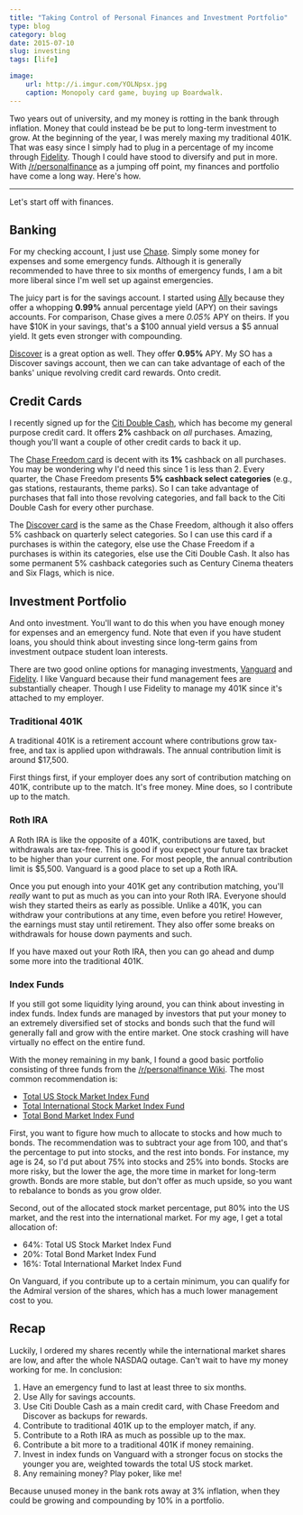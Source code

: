 ```yaml
---
title: "Taking Control of Personal Finances and Investment Portfolio"
type: blog
category: blog
date: 2015-07-10
slug: investing
tags: [life]

image:
    url: http://i.imgur.com/YOLNpsx.jpg
    caption: Monopoly card game, buying up Boardwalk.
---
```


Two years out of university, and my money is rotting in the bank through
inflation. Money that could instead be be put to long-term investment to grow.
At the beginning of the year, I was merely maxing my traditional 401K.  That
was easy since I simply had to plug in a percentage of my income through
[Fidelity](http://401k.fidelity.com). Though I could have stood to diversify
and put in more. With [/r/personalfinance](http://reddit.com/r/personalfinance)
as a jumping off point, my finances and portfolio have come a long way. Here's
how.

---

Let's start off with finances.

## Banking

For my checking account, I just use [Chase](http://chase.com). Simply some
money for expenses and some emergency funds. Although it is generally
recommended to have three to six months of emergency funds, I am a bit more
liberal since I'm well set up against emergencies.

The juicy part is for the savings account. I started using
[Ally](http://ally.com) because they offer a whopping **0.99%** annual
percentage yield (APY) on their savings accounts. For comparison, Chase gives a
mere *0.05%* APY on theirs. If you have $10K in your savings, that's a $100
annual yield versus a $5 annual yield. It gets even stronger with compounding.

[Discover](https://discover.com) is a great option as well. They offer
**0.95%** APY. My SO has a Discover savings account, then we can can take
advantage of each of the banks' unique revolving credit card rewards. Onto
credit.

## Credit Cards

I recently signed up for the [Citi Double
Cash](http://www.citicards.com/DoubleCash), which has become my general purpose
credit card. It offers **2%** cashback on *all* purchases. Amazing, though
you'll want a couple of other credit cards to back it up.

The [Chase Freedom card](http://creditcards.chase.com/Freedom) is decent with
its **1%** cashback on all purchases. You may be wondering why I'd need this
since 1 is less than 2. Every quarter, the Chase Freedom presents **5% cashback
select categories** (e.g., gas stations, restaurants, theme parks). So I can
take advantage of purchases that fall into those revolving categories, and fall
back to the Citi Double Cash for every other purchase.

The [Discover card](http://discovercard.com) is the same as the Chase Freedom,
although it also offers 5% cashback on quarterly select categories. So I can
use this card if a purchases is within the category, else use the Chase Freedom
if a purchases is within its categories, else use the Citi Double Cash. It also
has some permanent 5% cashback categories such as Century Cinema theaters and
Six Flags, which is nice.

## Investment Portfolio

And onto investment. You'll want to do this when you have enough money for
expenses and an emergency fund. Note that even if you have student loans,
you should think about investing since long-term gains from investment outpace
student loan interests.

There are two good online options for managing investments,
[Vanguard](http://vanguard.com) and [Fidelity](http://401.fidelity.com). I like
Vanguard because their fund management fees are substantially cheaper. Though
I use Fidelity to manage my 401K since it's attached to my employer.

### Traditional 401K

A traditional 401K is a retirement account where contributions grow tax-free,
and tax is applied upon withdrawals. The annual contribution limit is around
$17,500.

First things first, if your employer does any sort of contribution
matching on 401K, contribute up to the match. It's free money. Mine does, so I
contribute up to the match.

### Roth IRA

A Roth IRA is like the opposite of a 401K, contributions are taxed, but
withdrawals are tax-free. This is good if you expect your future tax bracket to
be higher than your current one. For most people, the annual contribution limit
is $5,500. Vanguard is a good place to set up a Roth IRA.

Once you put enough into your 401K get any contribution matching, you'll
*really* want to put as much as you can into your Roth IRA. Everyone should
wish they started theirs as early as possible. Unlike a 401K, you can withdraw
your contributions at any time, even before you retire! However, the earnings
must stay until retirement. They also offer some breaks on withdrawals for
house down payments and such.

If you have maxed out your Roth IRA, then you can go ahead and dump some more
into the traditional 401K.

### Index Funds

If you still got some liquidity lying around, you can think about investing
in index funds. Index funds are managed by investors that put your money to
an extremely diversified set of stocks and bonds such that the fund will
generally fall and grow with the entire market. One stock crashing will have
virtually no effect on the entire fund.

With the money remaining in my bank, I found a good basic portfolio consisting
of three funds from the [/r/personalfinance
Wiki](https://www.reddit.com/r/personalfinance/wiki/investing#wiki_can_you_just_recommend_something_extremely_specific_to_get_me_started.3F). The most common recommendation is:

- [Total US Stock Market Index Fund](https://personal.vanguard.com/us/funds/snapshot?FundId=0085&FundIntExt=INT)
- [Total International Stock Market Index Fund](https://personal.vanguard.com/us/funds/snapshot?FundId=0113&FundIntExt=INT)
- [Total Bond Market Index Fund](https://personal.vanguard.com/us/funds/snapshot?FundId=0084&FundIntExt=INT)

First, you want to figure how much to allocate to stocks and how much to bonds.
The recommendation was to subtract your age from 100, and that's the percentage
to put into stocks, and the rest into bonds. For instance, my age is 24, so
I'd put about 75% into stocks and 25% into bonds. Stocks are more risky, but
the lower the age, the more time in market for long-term growth. Bonds are more
stable, but don't offer as much upside, so you want to rebalance to bonds as
you grow older.

Second, out of the allocated stock market percentage, put 80% into the US
market, and the rest into the international market. For my age, I get a total
allocation of:

- 64%: Total US Stock Market Index Fund
- 20%: Total Bond Market Index Fund
- 16%: Total International Market Index Fund

On Vanguard, if you contribute up to a certain minimum, you can qualify for the
Admiral version of the shares, which has a much lower management cost to you.

## Recap

Luckily, I ordered my shares recently while the international market shares are
low, and after the whole NASDAQ outage. Can't wait to have my money working for
me. In conclusion:

1. Have an emergency fund to last at least three to six months.
2. Use Ally for savings accounts.
3. Use Citi Double Cash as a main credit card, with Chase Freedom and Discover
as backups for rewards.
4. Contribute to traditional 401K up to the employer match, if any.
5. Contribute to a Roth IRA as much as possible up to the max.
6. Contribute a bit more to a traditional 401K if money remaining.
7. Invest in index funds on Vanguard with a stronger focus on stocks the
younger you are, weighted towards the total US stock market.
8. Any remaining money? Play poker, like me!

Because unused money in the bank rots away at 3% inflation, when they could be
growing and compounding by 10% in a portfolio.
